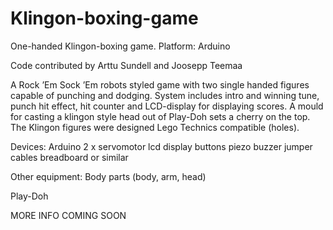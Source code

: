 # Klingon-boxing-game
One-handed Klingon-boxing game.
Platform: Arduino

Code contributed by Arttu Sundell and Joosepp Teemaa

A Rock ’Em Sock ’Em robots styled game with two single handed figures capable of punching and dodging. System includes intro and winning tune, punch hit effect, hit counter and LCD-display for displaying scores. A mould for casting a klingon style head out of Play-Doh sets a cherry on the top. The Klingon figures were designed Lego Technics compatible (holes).

Devices:
Arduino
2 x servomotor
lcd display
buttons
piezo buzzer
jumper cables
breadboard or similar


Other equipment:
Body parts (body, arm, head)

Play-Doh

MORE INFO COMING SOON

